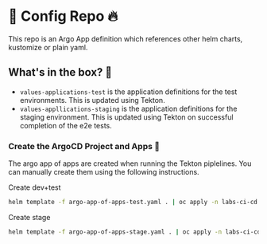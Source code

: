 # 🦄 Config Repo 🔥

This repo is an Argo App definition which references other helm charts, kustomize or plain yaml.

## What's in the box? 👨

- `values-applications-test` is the application definitions for the test environments. This is updated using Tekton.
- `values-appllications-staging` is the application definitions for the staging environment. This is updated using Tekton on successful completion of the e2e tests.

### Create the ArgoCD Project and Apps 🤠

The argo app of apps are created when running the Tekton piplelines. You can manually create them using the following instructions.

Create dev+test
```bash
helm template -f argo-app-of-apps-test.yaml . | oc apply -n labs-ci-cd -f-
```

Create stage
```bash
helm template -f argo-app-of-apps-stage.yaml . | oc apply -n labs-ci-cd -f-
```